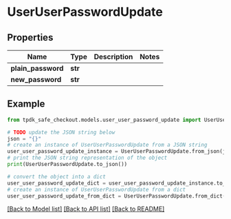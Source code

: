 # UserUserPasswordUpdate



## Properties

Name | Type | Description | Notes
------------ | ------------- | ------------- | -------------
**plain_password** | **str** |  | 
**new_password** | **str** |  | 

## Example

```python
from tpdk_safe_checkout.models.user_user_password_update import UserUserPasswordUpdate

# TODO update the JSON string below
json = "{}"
# create an instance of UserUserPasswordUpdate from a JSON string
user_user_password_update_instance = UserUserPasswordUpdate.from_json(json)
# print the JSON string representation of the object
print(UserUserPasswordUpdate.to_json())

# convert the object into a dict
user_user_password_update_dict = user_user_password_update_instance.to_dict()
# create an instance of UserUserPasswordUpdate from a dict
user_user_password_update_from_dict = UserUserPasswordUpdate.from_dict(user_user_password_update_dict)
```
[[Back to Model list]](../README.md#documentation-for-models) [[Back to API list]](../README.md#documentation-for-api-endpoints) [[Back to README]](../README.md)


